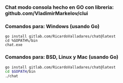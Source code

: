 ### Chat modo consola hecho en GO con libreria: github.com/VladimirMarkelov/clui

### Comandos para: Windows (usando Go)
```batch
go install gitlab.com/RicardoValladares/chat@latest
cd %GOPATH%/bin
chat.exe
```

### Comandos para: BSD, Linux y Mac (usando Go)
```bash
go install gitlab.com/RicardoValladares/chat@latest
cd $GOPATH/bin
./chat
```
